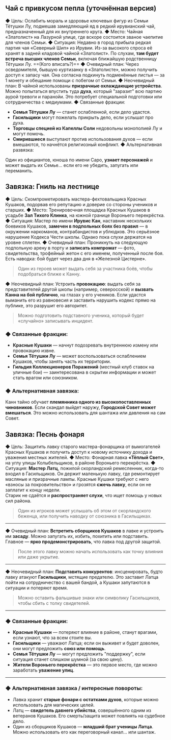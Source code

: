 ## **Чай с привкусом пепла (уточнённая версия)**

 ◆ Цель: Ослабить мораль и здоровье ключевых фигур из Семьи Тётушки Лу, подмешав замедляющий яд в редкий ирувианский чай, предназначенный для их внутреннего круга.
 ◆ Место: Чайная «Златолист» на Лазурной улице, где вскоре состоится званое чаепитие для членов Семьи.
 ◆ Ситуация: Недавно в город прибыла редкая партия чая «Северный Шип» из Ирувии. Из-за высокого спроса её хранят в задней кладовой чайной «Златолист». По слухам, **там будет встреча высших членов Семьи**, включая ближайшую родственницу Тётушки Лу. ==(Кого вписать?)==
◆ Очевидный план: Через осведомителя, бывшую куртизанку в «Златолисте», можно получить доступ к запасу чая. Она согласна подкинуть подменённые листья — за 1 монету и обещание помощи с побегом от Семьи.
◆ Неочевидный план: В чайной использованы **призрачные охлаждающие устройства**. Можно попытаться впустить туда **духа**, который "заразит" всю партию аурой тревоги и паранойи. Это потребует специальной подготовки или сотрудничества с медиумами.
 ◆ Связанные фракции:
- **Семья Тётушки Лу** — станет ослабленной, если дело удастся.
- **Гасильщики** могут пожелать прикрыть дело, если услышат про духа.
- **Торговцы специей из Капеллы Соли** недовольны монополией Лу и могут помочь.
- **Смирившиеся** выступают против использования духов — если вмешаются, то начнётся религиозный конфликт.
 ◆ Альтернативная развязка:

Один из официантов, юноша по имени Саро, **узнает персонажей** и может выдать их Семье… если его не убедить, запугать или переманить.

## **Завязка: Гниль на лестнице**
 ◆ Цель: Скомпрометировать мастера-фехтовальщика Красных Кушаков, подорвав его репутацию и доверие со стороны учеников и старших.
◆ Место: Тренировочная площадка Красных Кушаков в усадьбе **Зал Тихого Клинка**, на южной границе Вороньего перекрёстка.
◆ Ситуация: Мастер по имени **Ирувис Кан**, наставник нескольких боевиков Кушаков, **замечен в подпольных боях без правил** — в окружении наркоманов, контрабандистов и ублюдков. Это серьёзное нарушение Кодекса Чести школы. Однако пока слухи держатся на уровне сплетен.
◆ Очевидный план: Проникнуть на следующую подпольную арену в порту и **записать компромат** — фото, свидетельства, трофейный жетон с его именем, полученный после боя. Есть наводка: бой будет через два дня в «Железной Цистерне».
> Один из героев может выдать себя за участника боёв, чтобы подобраться ближе к Канну.

◆ Неочевидный план: Устроить **провокацию**: выдать себя за представителей другой школы (например, северосской) и **вызвать Канна на бой публично**, на глазах у его учеников. Если удастся выманить его из равновесия и заставить нарушить кодекс прямо на публике, это разрушит его авторитет.

> Можно подготовить подставного ученика, который будет «случайно» записывать инцидент.
### ◆ Связанные фракции:
- **Красные Кушаки** — начнут подозревать внутреннюю измену или провокацию извне.
- **Семья Тётушки Лу** — может воспользоваться ослаблением Кушаков, чтобы занять часть их территории.
- **Гильдия Коллекционеров Поражений** (местный клуб ставок на уличные бои) — заинтересована в скрытии информации и может стать врагом или союзником.
### ◆ Альтернативная завязка:

Канн тайно обучает **племянника одного из высокопоставленных чиновников**. Если скандал выйдет наружу, **Городской Совет может вмешаться**. Это можно использовать для шантажа или давления на сам Совет.

## **Завязка: Песнь фонаря**

◆ Цель: Защитить лавку старого мастера-фонарщика от вымогателей Красных Кушаков и получить доступ к новому источнику дохода и уважения местных жителей.
◆ Место: Фонарная лавка **«Тёплый Свет»**, на углу улицы Колыбельщиков, в районе Вороньего перекрёстка.
◆ Ситуация: **Мастер Латц**, пожилой скорландский ремесленник, когда-то входил в Гасильщиков. Он держит маленькую лавку, где ремонтирует масляные и призрачные лампы. Красные Кушаки требуют с него «взносы за покровительство» и грозятся **сжечь лавку**, если он не заплатит к концу недели.  
Старик не сдаётся и **распространяет слухи**, что ищет помощь у новых сил района.
> Один из игроков может услышать об этом от скорландского беженца, или получить наводку от союзника в Гасильщиках.
---

◆ Очевидный план: **Встретить сборщиков Кушаков** в лавке и устроить им **засаду**. Можно запугать их, избить, похитить или подставить. Главное — **ярко продемонстрировать**, что лавка под другой защитой.
> После этого лавку можно начать использовать как точку влияния или даже укрытие.

---

◆ Неочевидный план:
**Подставить конкурентов**: инсценировать, будто лавку атакуют **Гасильщики**, мстящие предателю. Это заставит Латца пойти на сотрудничество с вашей бандой, а Кушаки запутаются в ситуации и потеряют время.

> Можно оставить фальшивые знаки или символику Гасильщиков, чтобы сбить с толку свидетелей.

---

### ◆ Связанные фракции:

- **Красные Кушаки** — потеряют влияние в районе, станут врагами, если узнают, что за всем стоите вы.
- **Гасильщики** — уважают Латца; если он выживет и будет доволен, они могут предложить **союз или помощь**.
- **Семья Тётушки Лу** — могут предложить "поддержку", если ситуация станет слишком шумной (за свою цену).
- **Жители Вороньего перекрёстка** — это первое место, где можно заработать **уважение улиц**.

---
### ◆ Альтернативная завязка / интересные повороты:
- Лавка хранит **старые фонари с остатками духов**, которые можно использовать для магических целей.
- Латц — **свидетель давнего убийства**, совершённого одним из ветеранов Кушаков. Его смерть/защита может повлиять на судебное дело.
- Один из сборщиков Кушаков — **младший брат ученицы Латца**. Можно использовать его как переговорный канал… или шантаж.